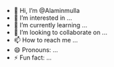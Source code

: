 - 👋 Hi, I’m @Alaminmulla
- 👀 I’m interested in ...
- 🌱 I’m currently learning ...
- 💞️ I’m looking to collaborate on ...
- 📫 How to reach me ...
- 😄 Pronouns: ...
- ⚡ Fun fact: ...

<!---
Alaminmulla/Alaminmulla is a ✨ special ✨ repository because its `README.md` (this file) appears on your GitHub profile.
You can click the Preview link to take a look at your changes.
--->
